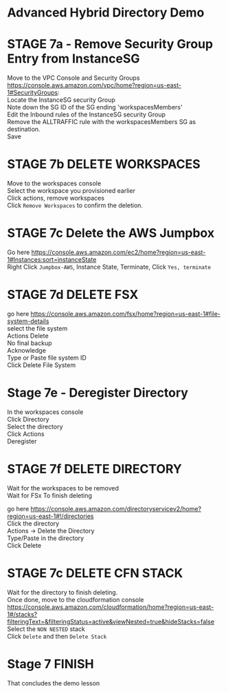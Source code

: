 # Advanced Hybrid Directory Demo

# STAGE 7a - Remove Security Group Entry from InstanceSG  
Move to the VPC Console and Security Groups https://console.aws.amazon.com/vpc/home?region=us-east-1#SecurityGroups:  
Locate the InstanceSG security Group  
Note down the SG ID of the SG ending 'workspacesMembers'  
Edit the Inbound rules of the InstanceSG security Group   
Remove the ALLTRAFFIC rule with the workspacesMembers SG as destination.  
Save

# STAGE 7b DELETE WORKSPACES  
Move to the workspaces console  
Select the workspace you provisioned earlier  
Click actions, remove workspaces   
Click `Remove Workspaces` to confirm the deletion.   

# STAGE 7c Delete the AWS Jumpbox

Go here https://console.aws.amazon.com/ec2/home?region=us-east-1#Instances:sort=instanceState  
Right Click `Jumpbox-AWS`, Instance State, Terminate, Click `Yes, terminate`  

# STAGE 7d DELETE FSX  
go here https://console.aws.amazon.com/fsx/home?region=us-east-1#file-system-details  
select the file system  
Actions Delete  
No final backup   
Acknowledge  
Type or Paste file system ID   
Click Delete File System  

# Stage 7e - Deregister Directory  
In the workspaces console  
Click Directory  
Select the directory  
Click Actions  
Deregister  

# STAGE 7f DELETE DIRECTORY
Wait for the workspaces to be removed  
Wait for FSx To finish deleting  

go here https://console.aws.amazon.com/directoryservicev2/home?region=us-east-1#!/directories  
Click the directory  
Actions -> Delete the Directory  
Type/Paste in the directory  
Click Delete  

# STAGE 7c DELETE CFN STACK
Wait for the directory to finish deleting.  
Once done, move to the cloudformation console   
https://console.aws.amazon.com/cloudformation/home?region=us-east-1#/stacks?filteringText=&filteringStatus=active&viewNested=true&hideStacks=false  
Select the `NON NESTED` stack  
Click `Delete` and then `Delete Stack`  

# Stage 7 FINISH

That concludes the demo lesson  
